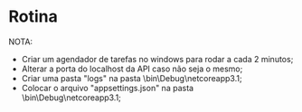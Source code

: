 # Rotina

NOTA: 

* Criar um agendador de tarefas no windows para rodar a cada 2 minutos;
* Alterar a porta do localhost da API caso não seja o mesmo;
* Criar uma pasta "logs" na pasta \bin\Debug\netcoreapp3.1\;
* Colocar o arquivo "appsettings.json" na pasta \bin\Debug\netcoreapp3.1\;
